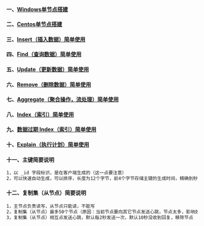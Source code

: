 #### 一、[Windows单节点搭建][1]
#### 二、[Centos单节点搭建][10]
#### 三、[Insert（插入数据）简单使用][2]
#### 四、[Find（查询数据）简单使用][3]
#### 五、[Update（更新数据）简单使用][4]
#### 六、[Remove（删除数据）简单使用][5]
#### 七、[Aggregate（聚合操作，流处理）简单使用][6]
#### 八、[Index（索引）简单使用][7]
#### 九、[数据过期 Index（索引）简单使用][9]
#### 十、[Explain（执行计划）简单使用][8]
#### 十一、主键简要说明
```bash
1，以 _id 字段标识，是在客户端生成的（这一点要注意）
2，可以快速自动生成，可以排序，长度为12个字节，前4个字节存储主键的生成时间，精确到秒
```
#### 十二、复制集（从节点）简要说明
```bash
1，主节点负责读写，从节点只能读，不能写
2，复制集（从节点）最多50个节点（原因：当前节点要向其它节点发送心跳，节点太多，影响效率）
3，复制集（从节点）相互点发送心跳，默认每2秒发送一次，默认10秒没收到回复，移除节点
```

[1]: https://github.com/firechiang/mongodb-test/blob/master/doc/windows-install-dev.md
[2]: https://github.com/firechiang/mongodb-test/blob/master/doc/shell_insert_use.md
[3]: https://github.com/firechiang/mongodb-test/blob/master/doc/shell_find_use.md
[4]: https://github.com/firechiang/mongodb-test/blob/master/doc/shell_update_use.md
[5]: https://github.com/firechiang/mongodb-test/blob/master/doc/shell_remove_use.md
[6]: https://github.com/firechiang/mongodb-test/blob/master/doc/shell_aggregate_use.md
[7]: https://github.com/firechiang/mongodb-test/blob/master/doc/shell_index_use.md
[8]: https://github.com/firechiang/mongodb-test/blob/master/doc/shell_explain_use.md
[9]: https://github.com/firechiang/mongodb-test/blob/master/doc/shell_index_use.md#%E5%88%9B%E5%BB%BA%E5%B8%A6%E8%BF%87%E6%9C%9F%E6%97%B6%E9%97%B4%E7%9A%84-index%E7%B4%A2%E5%BC%95%E8%BF%87%E6%9C%9F%E5%90%8E%E6%95%B0%E6%8D%AE%E4%B9%9F%E5%B0%86%E8%A2%AB%E5%88%A0%E9%99%A4%E6%B3%A8%E6%84%8F%E5%8F%AA%E8%83%BD%E5%9C%A8%E6%97%B6%E9%97%B4%E7%B1%BB%E5%9E%8B%E5%AD%97%E6%AE%B5%E4%B8%8A%E4%BD%BF%E7%94%A81-%E8%A1%A8%E7%A4%BA%E7%B4%A2%E5%BC%95%E7%9A%84%E9%94%AE%E5%80%BC%E6%8C%89%E7%85%A7%E4%BB%8E%E5%B0%8F%E5%88%B0%E5%A4%A7%E7%9A%84%E9%A1%BA%E5%BA%8F%E6%8E%92%E5%BA%8F-1-%E8%A1%A8%E7%A4%BA%E7%B4%A2%E5%BC%95%E7%9A%84%E9%94%AE%E5%80%BC%E6%8C%89%E7%85%A7%E4%BB%8E%E5%A4%A7%E5%88%B0%E5%B0%8F%E7%9A%84%E9%A1%BA%E5%BA%8F%E6%8E%92%E5%BA%8F
[10]: https://github.com/firechiang/mongodb-test/blob/master/doc/centos-install-single.md